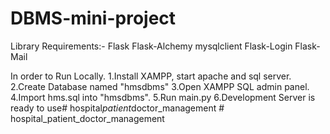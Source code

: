 # DBMS-mini-project

Library Requirements:-
Flask
Flask-Alchemy
mysqlclient
Flask-Login
Flask-Mail

In order to Run Locally.
1.Install XAMPP, start apache and sql server.
2.Create Database named "hmsdbms"
3.Open XAMPP SQL admin panel.
4.Import hms.sql into "hmsdbms".
5.Run main.py 
6.Development Server is ready to use#   h o s p i t a l _ p a t i e n t _ d o c t o r _ m a n a g e m e n t  
 # hospital_patient_doctor_management

